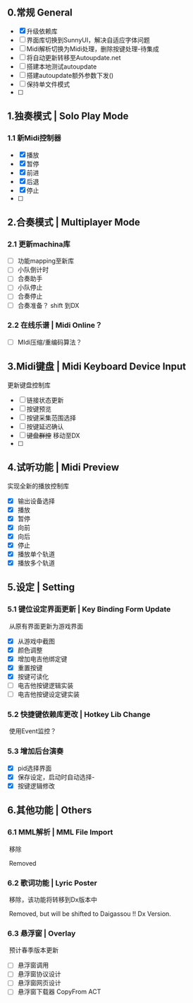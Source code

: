 ## 0.常规 General

- [x] 升级依赖库
- [ ] 界面库切换到SunnyUI，解决自适应字体问题
- [ ] Midi解析切换为Midi处理，删除按键处理-待集成
- [ ] 将自动更新转移至Autoupdate.net
- [ ] 搭建本地测试autoupdate
- [ ] 搭建autoupdate额外参数下发()
- [ ] 保持单文件模式
- [ ] 

## 1.独奏模式 | Solo Play Mode

### 1.1 新Midi控制器

- [x] 播放
- [x] 暂停
- [x] 前进
- [x] 后退
- [x] 停止
- [ ] 

## 2.合奏模式 | Multiplayer Mode

### 2.1 更新machina库

- [ ] 功能mapping至新库
- [ ] 小队倒计时
- [ ] 合奏助手
- [ ] 小队停止
- [ ] 合奏停止
- [ ] 合奏准备？ shift 到DX

### 2.2 在线乐谱 | Midi Online？

- [ ] MIdi压缩/重编码算法？



## 3.Midi键盘 | Midi Keyboard Device Input

更新键盘控制库

- [ ] 链接状态更新
- [ ] 按键预览
- [ ] 按键采集范围选择
- [ ] 按键延迟确认
- [ ] ~~键盘群控~~ 移动至DX
- [ ] 

## 4.试听功能 | Midi Preview

实现全新的播放控制库

- [x] 输出设备选择
- [x] 播放
- [x] 暂停
- [x] 向前
- [x] 向后
- [x] 停止
- [x] 播放单个轨道
- [x] 播放多个轨道

## 5.设定 | Setting

### 5.1 键位设定界面更新 | Key Binding Form Update

​	从原有界面更新为游戏界面

- [x] 从游戏中截图
- [x] 颜色调整
- [x] 增加电吉他绑定键
- [x] 重置按键
- [x] 按键可读化
- [ ] 电吉他按键逻辑实装
- [ ] 电吉他按键设定键实装

### 5.2 快捷键依赖库更改 | Hotkey Lib Change

​	使用Event监控？

### 5.3 增加后台演奏

- [x] pid选择界面
- [x] 保存设定，启动时自动选择-
- [x] 按键逻辑修改

## 6.其他功能 | Others

### 6.1 MML解析 | MML File Import

​	移除

​	Removed

### 6.2 歌词功能 | Lyric Poster

​	移除，该功能将转移到Dx版本中

​	Removed, but will be shifted to Daigassou !! Dx Version.

### 6.3 悬浮窗 | Overlay

​	预计春季版本更新

- [ ] 悬浮窗调用
- [ ] 悬浮窗协议设计
- [ ] 悬浮窗网页设计
- [ ] 悬浮窗下载器 CopyFrom ACT